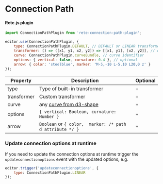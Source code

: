 Connection Path
====
#### Rete.js plugin

```js
import ConnectionPathPlugin from 'rete-connection-path-plugin';

editor.use(ConnectionPathPlugin, {
    type: ConnectionPathPlugin.DEFAULT, // DEFAULT or LINEAR transformer
    transformer: () => ([x1, y1, x2, y2]) => [[x1, y1], [x2, y2]], // optional, custom transformer
    curve: ConnectionPathPlugin.curveBundle, // curve identifier
    options: { vertical: false, curvature: 0.4 }, // optional
    arrow: { color: 'steelblue', marker: 'M-5,-10 L-5,10 L20,0 z' }
});
```

| Property | Description | Optional | 
|---|---|---|
| type | Type of built-in transformer | + |
| transformer | Custom transformer | + |
| curve | any [curve from d3-shape](https://github.com/d3/d3-shape#curves) | + |
| options | `{ vertical: Boolean, curvature: Number }` | + |
| arrow | `Boolean` or `{ color,  marker: /* path d attribute */ }` | + |

### Update connection options at runtime

If you need to update the connection options at runtime trigger the `updateconnectionoptions` event with the updated options, e.g.

```js
editor.trigger('updateconnectionoptions', {
    type: ConnectionPathPlugin.LINEAR
});
```